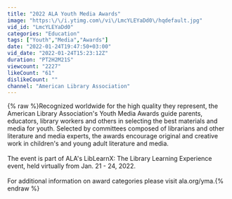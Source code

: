 ```yaml
---
title: "2022 ALA Youth Media Awards"
image: "https:\/\/i.ytimg.com\/vi\/LmcYLEYaDd0\/hqdefault.jpg"
vid_id: "LmcYLEYaDd0"
categories: "Education"
tags: ["Youth","Media","Awards"]
date: "2022-01-24T19:47:50+03:00"
vid_date: "2022-01-24T15:23:12Z"
duration: "PT2H2M21S"
viewcount: "2227"
likeCount: "61"
dislikeCount: ""
channel: "American Library Association"
---
```

{% raw %}Recognized worldwide for the high quality they represent, the American Library Association's Youth Media Awards guide parents, educators, library workers and others in selecting the best materials and media for youth. Selected by committees composed of librarians and other literature and media experts, the awards encourage original and creative work in children's and young adult literature and media.<br /><br />The event is part of ALA's LibLearnX: The Library Learning Experience event, held virtually from Jan. 21 - 24, 2022.<br /><br />For additional information on award categories please visit ala.org/yma.{% endraw %}
